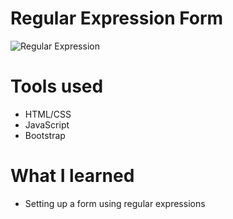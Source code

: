 # Regular Expression Form

![Regular Expression](https://i.postimg.cc/tTj8WLcD/Reg-Ex.jpg)

# Tools used

* HTML/CSS
* JavaScript
* Bootstrap

# What I learned

* Setting up a form using regular expressions